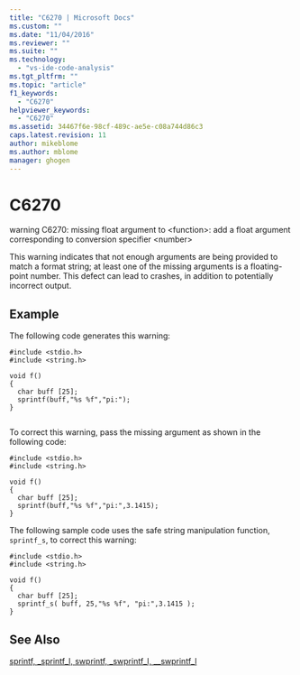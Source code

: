 ```yaml
---
title: "C6270 | Microsoft Docs"
ms.custom: ""
ms.date: "11/04/2016"
ms.reviewer: ""
ms.suite: ""
ms.technology: 
  - "vs-ide-code-analysis"
ms.tgt_pltfrm: ""
ms.topic: "article"
f1_keywords: 
  - "C6270"
helpviewer_keywords: 
  - "C6270"
ms.assetid: 34467f6e-98cf-489c-ae5e-c08a744d86c3
caps.latest.revision: 11
author: mikeblome
ms.author: mblome
manager: ghogen
---
```

# C6270
warning C6270: missing float argument to \<function>: add a float argument corresponding to conversion specifier \<number>  
  
 This warning indicates that not enough arguments are being provided to match a format string; at least one of the missing arguments is a floating-point number. This defect can lead to crashes, in addition to potentially incorrect output.  
  
## Example  
 The following code generates this warning:  
  
```  
#include <stdio.h>  
#include <string.h>  
  
void f()  
{  
  char buff [25];  
  sprintf(buff,"%s %f","pi:");  
}  
  
```  
  
 To correct this warning, pass the missing argument as shown in the following code:  
  
```  
#include <stdio.h>  
#include <string.h>  
  
void f()  
{  
  char buff [25];  
  sprintf(buff,"%s %f","pi:",3.1415);   
}  
```  
  
 The following sample code uses the safe string manipulation function, `sprintf_s`, to correct this warning:  
  
```  
#include <stdio.h>  
#include <string.h>  
  
void f()  
{  
  char buff [25];  
  sprintf_s( buff, 25,"%s %f", "pi:",3.1415 );  
}  
```  
  
## See Also  
 [sprintf, _sprintf_l, swprintf, _swprintf_l, \__swprintf_l](/cpp/c-runtime-library/reference/sprintf-sprintf-l-swprintf-swprintf-l-swprintf-l)